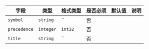 | 字段 | 类型 | 格式类型 | 是否必须 | 默认值 | 说明 |
|---|---|---|---|---|---|
| `symbol` | `string` | `` | 否 |  |
| `precedence` | `integer` | `int32` | 否 |  |
| `title` | `string` | `` | 否 |  |
